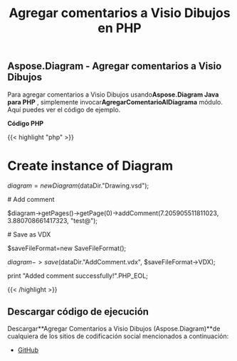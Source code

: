 ﻿---
title: Agregar comentarios a Visio Dibujos en PHP
type: docs
weight: 10
url: /es/java/add-comments-to-visio-drawings-in-php/
---
## **Aspose.Diagram - Agregar comentarios a Visio Dibujos**
 Para agregar comentarios a Visio Dibujos usando**Aspose.Diagram Java para PHP** , simplemente invocar**AgregarComentarioAlDiagrama** módulo. Aquí puedes ver el código de ejemplo.

**Código PHP**

{{< highlight "php" >}}

 # Create instance of Diagram

$diagram = new Diagram($dataDir."Drawing.vsd");

\# Add comment

$diagram->getPages()->getPage(0)->addComment(7.205905511811023, 3.880708661417323, "test@");

\# Save as VDX

$saveFileFormat=new SaveFileFormat();

$diagram->save($dataDir."AddComment.vdx", $saveFileFormat->VDX);

print "Added comment successfully!".PHP_EOL;

{{< /highlight >}}
## **Descargar código de ejecución**
 Descargar**Agregar Comentarios a Visio Dibujos (Aspose.Diagram)**de cualquiera de los sitios de codificación social mencionados a continuación:

- [GitHub](https://github.com/asposediagram/Aspose.Diagram-for-Java/blob/master/Plugins/Aspose_Diagram_Java_for_PHP/src/aspose/diagram/WorkingwithDiagrams/AddCommentToDiagram.php)

